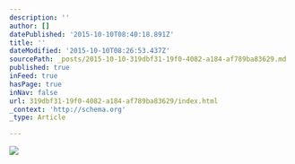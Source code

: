 ```yaml
---
description: ''
author: []
datePublished: '2015-10-10T08:40:18.891Z'
title: ''
dateModified: '2015-10-10T08:26:53.437Z'
sourcePath: _posts/2015-10-10-319dbf31-19f0-4082-a184-af789ba83629.md
published: true
inFeed: true
hasPage: true
inNav: false
url: 319dbf31-19f0-4082-a184-af789ba83629/index.html
_context: 'http://schema.org'
_type: Article

---
```

![](https://the-grid-user-content.s3-us-west-2.amazonaws.com/2b6401cb-1cb2-49f5-a570-2fe86335657f.png)